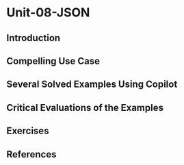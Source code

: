 #  Unit-08-JSON
## Introduction
## Compelling Use Case
## Several Solved Examples Using Copilot
## Critical Evaluations of the Examples
## Exercises
## References
